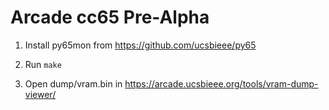 # Arcade cc65 Pre-Alpha

1. Install py65mon from <https://github.com/ucsbieee/py65>

2. Run `make`

3. Open dump/vram.bin in <https://arcade.ucsbieee.org/tools/vram-dump-viewer/>

